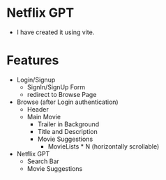# Netflix GPT

- I have created it using vite.

# Features
- Login/Signup 
   - SignIn/SignUp Form
   - redirect to Browse Page
- Browse (after Login authentication)
   - Header
   - Main Movie
      - Trailer in Background
      - Title and Description
      - Movie Suggestions
         - MovieLists * N (horizontally scrollable)
- Netflix GPT
    - Search Bar
    - Movie Suggestions


